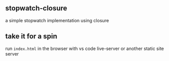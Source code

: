 ## stopwatch-closure

a simple stopwatch implementation using closure

## take it for a spin

run <code>index.html</code> in the browser with vs code live-server or another static site server
